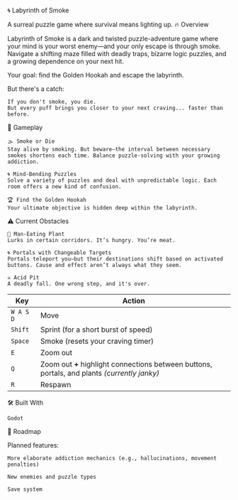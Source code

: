 🌀 Labyrinth of Smoke

A surreal puzzle game where survival means lighting up.
🔥 Overview

Labyrinth of Smoke is a dark and twisted puzzle-adventure game where your mind is your worst enemy—and your only escape is through smoke. Navigate a shifting maze filled with deadly traps, bizarre logic puzzles, and a growing dependence on your next hit.

Your goal: find the Golden Hookah and escape the labyrinth.

But there's a catch:

    If you don't smoke, you die.
    But every puff brings you closer to your next craving... faster than before.

🧩 Gameplay

    🌫️ Smoke or Die
    Stay alive by smoking. But beware—the interval between necessary smokes shortens each time. Balance puzzle-solving with your growing addiction.

    🌀 Mind-Bending Puzzles
    Solve a variety of puzzles and deal with unpredictable logic. Each room offers a new kind of confusion.

    🏆 Find the Golden Hookah
    Your ultimate objective is hidden deep within the labyrinth.

⚠️ Current Obstacles

    🌱 Man-Eating Plant
    Lurks in certain corridors. It’s hungry. You’re meat.

    🌀 Portals with Changeable Targets
    Portals teleport you—but their destinations shift based on activated buttons. Cause and effect aren’t always what they seem.

    ☠️ Acid Pit
    A deadly fall. One wrong step, and it's over.
| Key       | Action                                                                                        |
| --------- | --------------------------------------------------------------------------------------------- |
| `W A S D` | Move                                                                                          |
| `Shift`   | Sprint (for a short burst of speed)                                                           |
| `Space`   | Smoke (resets your craving timer)                                                             |
| `E`       | Zoom out                                                                                      |
| `Q`       | Zoom out **+** highlight connections between buttons, portals, and plants *(currently janky)* |
| `R`       | Respawn                                                                                       |



🛠️ Built With

    Godot

🚧 Roadmap

Planned features:

    More elaborate addiction mechanics (e.g., hallucinations, movement penalties)

    New enemies and puzzle types

    Save system
